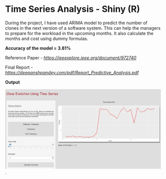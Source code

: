 # Time Series Analysis - Shiny (R)

During the project, I have used ARIMA model to predict the number of clones in the next version of a software system. This can help the managers to prepare for the workload in the upcoming months. It also calculate the months and cost using dummy formulas. 

**Accuracy of the model = 3.81%**

Reference Paper - *https://ieeexplore.ieee.org/document/972740*

Final Report - *https://deepanshpandey.com/pdf/Report_Predictive_Analysis.pdf*

**Output**

![alt_text](https://github.com/TDeepanshPandey/Time_Series_Analysis_Shiny/blob/master/Output.jpg)
.
